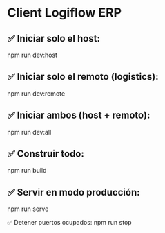 # Client Logiflow ERP

## ✅ Iniciar solo el host:
npm run dev:host

## ✅ Iniciar solo el remoto (logistics):
npm run dev:remote

## ✅ Iniciar ambos (host + remoto):
npm run dev:all

## ✅ Construir todo:
npm run build

## ✅ Servir en modo producción:
npm run serve

✅ Detener puertos ocupados:
npm run stop
